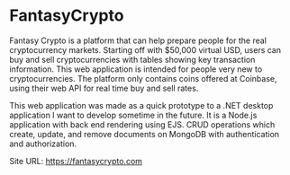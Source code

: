 # FantasyCrypto

Fantasy Crypto is a platform that can help prepare people for the real cryptocurrency markets. Starting off with $50,000 virtual USD, users can buy and sell cryptocurrencies with tables showing key transaction information. This web application is intended for people very new to cryptocurrencies. The platform only contains coins offered at Coinbase, using their web API for real time buy and sell rates.

This web application was made as a quick prototype to a .NET desktop application I want to develop sometime in the future. It is a Node.js application with back end rendering using EJS. CRUD operations which create, update, and remove documents on MongoDB with authentication and authorization. 

Site URL: https://fantasycrypto.com
